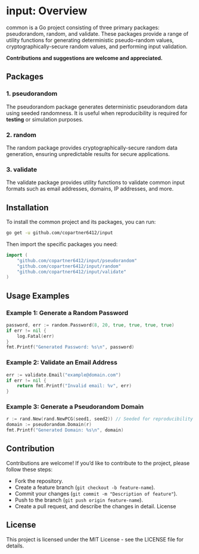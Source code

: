# input: Overview
common is a Go project consisting of three primary packages: pseudorandom, random, and validate. These packages provide a range of utility functions for generating deterministic pseudo-random values, cryptographically-secure random values, and performing input validation.

__Contributions and suggestions are welcome and appreciated.__

## Packages

### 1. pseudorandom
The pseudorandom package generates deterministic pseudorandom data using seeded randomness. It is useful when reproducibility is required for __testing__ or simulation purposes.

### 2. random
The random package provides cryptographically-secure random data generation, ensuring unpredictable results for secure applications.

### 3. validate
The validate package provides utility functions to validate common input formats such as email addresses, domains, IP addresses, and more.

## Installation
To install the common project and its packages, you can run:

```bash
go get -u github.com/copartner6412/input
```
Then import the specific packages you need:

```go
import (
    "github.com/copartner6412/input/pseudorandom"
    "github.com/copartner6412/input/random"
    "github.com/copartner6412/input/validate"
)
```

## Usage Examples
### Example 1: Generate a Random Password
```go
password, err := random.Password(8, 20, true, true, true, true)
if err != nil {
    log.Fatal(err)
}
fmt.Printf("Generated Password: %s\n", password)
```
### Example 2: Validate an Email Address
```go
err := validate.Email("example@domain.com")
if err != nil {
    return fmt.Printf("Invalid email: %v", err)
}
```
### Example 3: Generate a Pseudorandom Domain
```go
r := rand.New(rand.NewPCG(seed1, seed2)) // Seeded for reproducibility
domain := pseudorandom.Domain(r)
fmt.Printf("Generated Domain: %s\n", domain)
```
## Contribution
Contributions are welcome! If you’d like to contribute to the project, please follow these steps:

- Fork the repository.
- Create a feature branch (`git checkout -b feature-name`).
- Commit your changes (`git commit -m "Description of feature"`).
- Push to the branch (`git push origin feature-name`).
- Create a pull request, and describe the changes in detail.
License
## License
This project is licensed under the MIT License - see the LICENSE file for details.

